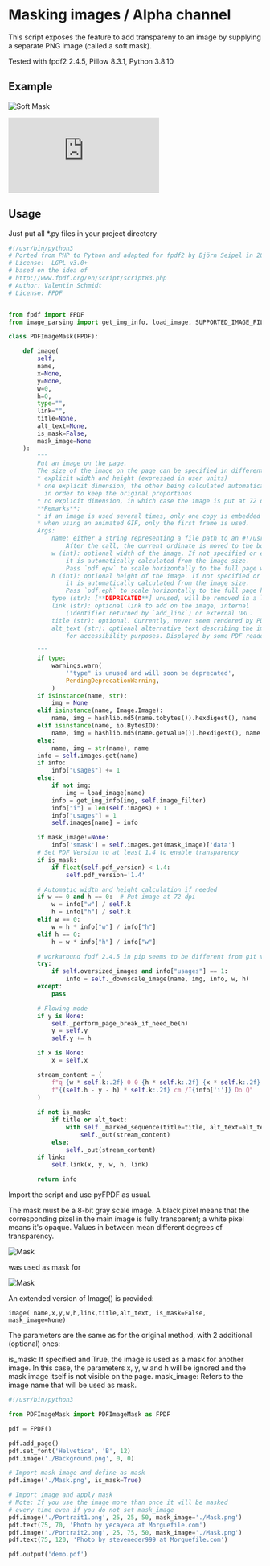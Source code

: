 # Masking images / Alpha channel
This script exposes the feature to add transpareny to an image by supplying a separate PNG image (called a soft mask).

Tested with fpdf2 2.4.5, Pillow 8.3.1, Python 3.8.10

## Example

![Soft Mask](https://raw.githubusercontent.com/digidigital/Extensions-and-Scripts-for-pyFPDF-fpdf2/main/masking_image/demo.png)

![PDF File](https://github.com/digidigital/Extensions-and-Scripts-for-pyFPDF-fpdf2/raw/main/masking_image/demo.pdf)

## Usage

Just put all \*.py files in your project directory

```python
#!/usr/bin/python3
# Ported from PHP to Python and adapted for fpdf2 by Björn Seipel in 2021
# License:  LGPL v3.0+  
# based on the idea of
# http://www.fpdf.org/en/script/script83.php
# Author: Valentin Schmidt
# License: FPDF 


from fpdf import FPDF
from image_parsing import get_img_info, load_image, SUPPORTED_IMAGE_FILTERS

class PDFImageMask(FPDF):

    def image(
        self,
        name,
        x=None,
        y=None,
        w=0,
        h=0,
        type="",
        link="",
        title=None,
        alt_text=None,
        is_mask=False,
        mask_image=None
    ):
        """
        Put an image on the page.
        The size of the image on the page can be specified in different ways:
        * explicit width and height (expressed in user units)
        * one explicit dimension, the other being calculated automatically
          in order to keep the original proportions
        * no explicit dimension, in which case the image is put at 72 dpi.
        **Remarks**:
        * if an image is used several times, only one copy is embedded in the file.
        * when using an animated GIF, only the first frame is used.
        Args:
            name: either a string representing a file path to an #!/usr/bin/python3inate is used.
                After the call, the current ordinate is moved to the bottom of the image
            w (int): optional width of the image. If not specified or equal to zero,
                it is automatically calculated from the image size.
                Pass `pdf.epw` to scale horizontally to the full page width.
            h (int): optional height of the image. If not specified or equal to zero,
                it is automatically calculated from the image size.
                Pass `pdf.eph` to scale horizontally to the full page height.
            type (str): [**DEPRECATED**] unused, will be removed in a later version.
            link (str): optional link to add on the image, internal
                (identifier returned by `add_link`) or external URL.
            title (str): optional. Currently, never seem rendered by PDF readers.
            alt_text (str): optional alternative text describing the image,
                for accessibility purposes. Displayed by some PDF readers on hover.
                          
        """
        if type:
            warnings.warn(
                '"type" is unused and will soon be deprecated',
                PendingDeprecationWarning,
            )
        if isinstance(name, str):
            img = None
        elif isinstance(name, Image.Image):
            name, img = hashlib.md5(name.tobytes()).hexdigest(), name
        elif isinstance(name, io.BytesIO):
            name, img = hashlib.md5(name.getvalue()).hexdigest(), name
        else:
            name, img = str(name), name
        info = self.images.get(name)
        if info:
            info["usages"] += 1
        else:
            if not img:
                img = load_image(name)
            info = get_img_info(img, self.image_filter)
            info["i"] = len(self.images) + 1
            info["usages"] = 1
            self.images[name] = info

        if mask_image!=None:
            info['smask'] = self.images.get(mask_image)['data']
        # Set PDF Version to at least 1.4 to enable transparency
        if is_mask:
            if float(self.pdf_version) < 1.4:
                self.pdf_version='1.4'

        # Automatic width and height calculation if needed
        if w == 0 and h == 0:  # Put image at 72 dpi
            w = info["w"] / self.k
            h = info["h"] / self.k
        elif w == 0:
            w = h * info["w"] / info["h"]
        elif h == 0:
            h = w * info["h"] / info["w"]

        # workaround fpdf 2.4.5 in pip seems to be different from git version ???
        try:
            if self.oversized_images and info["usages"] == 1:
                info = self._downscale_image(name, img, info, w, h)
        except:
            pass

        # Flowing mode
        if y is None:
            self._perform_page_break_if_need_be(h)
            y = self.y
            self.y += h

        if x is None:
            x = self.x

        stream_content = (
            f"q {w * self.k:.2f} 0 0 {h * self.k:.2f} {x * self.k:.2f} "
            f"{(self.h - y - h) * self.k:.2f} cm /I{info['i']} Do Q"
        )
        
        if not is_mask:
            if title or alt_text:
                with self._marked_sequence(title=title, alt_text=alt_text):
                    self._out(stream_content)
            else:
                self._out(stream_content)
        if link:
            self.link(x, y, w, h, link)

        return info
```

Import the script and use pyFPDF as usual.

The mask must be a 8-bit gray scale image. A black pixel means that the corresponding pixel in the main image is fully transparent; a white pixel means it's opaque. Values in between mean different degrees of transparency.

![Mask](https://raw.githubusercontent.com/digidigital/Extensions-and-Scripts-for-pyFPDF-fpdf2/main/masking_image/Mask.png)

was used as mask for

![Mask](https://raw.githubusercontent.com/digidigital/Extensions-and-Scripts-for-pyFPDF-fpdf2/main/masking_image/Portrait1.png)

An extended version of Image() is provided:

`image( name,x,y,w,h,link,title,alt_text, is_mask=False, mask_image=None)`

The parameters are the same as for the original method, with 2 additional (optional) ones:

is_mask: If specified and True, the image is used as a mask for another image. In this case, the parameters x, y, w and h will be ignored and the mask image itself is not visible on the page.
mask_image: Refers to the image name that will be used as mask. 

```python
#!/usr/bin/python3

from PDFImageMask import PDFImageMask as FPDF

pdf = FPDF()

pdf.add_page()
pdf.set_font('Helvetica', 'B', 12)
pdf.image('./Background.png', 0, 0)

# Import mask image and define as mask
pdf.image('./Mask.png', is_mask=True)

# Import image and apply mask
# Note: If you use the image more than once it will be masked 
# every time even if you do not set mask_image  
pdf.image('./Portrait1.png', 25, 25, 50, mask_image='./Mask.png')
pdf.text(75, 70, 'Photo by yecayeca at Morguefile.com')
pdf.image('./Portrait2.png', 25, 75, 50, mask_image='./Mask.png')
pdf.text(75, 120, 'Photo by steveneder999 at Morguefile.com')

pdf.output('demo.pdf')
```
